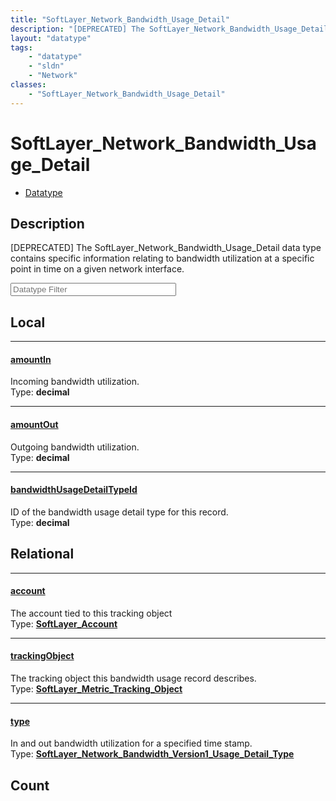 ```yaml
---
title: "SoftLayer_Network_Bandwidth_Usage_Detail"
description: "[DEPRECATED] The SoftLayer_Network_Bandwidth_Usage_Detail data type contains specific information relating to bandwidth... "
layout: "datatype"
tags:
    - "datatype"
    - "sldn"
    - "Network"
classes:
    - "SoftLayer_Network_Bandwidth_Usage_Detail"
---
```


# SoftLayer_Network_Bandwidth_Usage_Detail
<div id='service-datatype'>
    <ul id='sldn-reference-tabs'>
        <li id='datatype'> <a href='/reference/datatypes/SoftLayer_Network_Bandwidth_Usage_Detail' >Datatype</a></li>
    </ul>
</div>

## Description 
[DEPRECATED] The SoftLayer_Network_Bandwidth_Usage_Detail data type contains specific information relating to bandwidth utilization at a specific point in time on a given network interface. 





<!-- Filer BEGIN -->
<div class="view-filters">
        <div class="clearfix">
            <div class="search-input-box">
                <input placeholder="Datatype Filter" onkeyup="titleSearch(inputId='prop-input', divId='properties', elementClass='prop-row')" 
                    type="text" id="prop-input" value="" size="30" maxlength="128" class="form-text">
            </div>
        </div>
</div>
<!-- Filer END -->

<div id="properties" class="content">
<div id="localProperties" class="prop-content" >

## Local
<div class="prop-row">

-----
[amountIn]: #amountin
#### [amountIn]
Incoming bandwidth utilization.  
<span class="type-label">Type: </span>**decimal**


</div>
<div class="prop-row">

-----
[amountOut]: #amountout
#### [amountOut]
Outgoing bandwidth utilization.  
<span class="type-label">Type: </span>**decimal**


</div>
<div class="prop-row">

-----
[bandwidthUsageDetailTypeId]: #bandwidthusagedetailtypeid
#### [bandwidthUsageDetailTypeId]
ID of the bandwidth usage detail type for this record.  
<span class="type-label">Type: </span>**decimal**


</div>
</div>
<!-- LOCAL PROPERTY END -->

<div id="relationalProperties"  class="prop-content" >

## Relational
<div class="prop-row">

-----
[account]: #account
#### [account]
The account tied to this tracking object  
<span class="type-label">Type: </span>**<a href='/reference/datatypes/SoftLayer_Account'>SoftLayer_Account </a>**


</div>
<div class="prop-row">

-----
[trackingObject]: #trackingobject
#### [trackingObject]
The tracking object this bandwidth usage record describes.  
<span class="type-label">Type: </span>**<a href='/reference/datatypes/SoftLayer_Metric_Tracking_Object'>SoftLayer_Metric_Tracking_Object </a>**


</div>
<div class="prop-row">

-----
[type]: #type
#### [type]
In and out bandwidth utilization for a specified time stamp.  
<span class="type-label">Type: </span>**<a href='/reference/datatypes/SoftLayer_Network_Bandwidth_Version1_Usage_Detail_Type'>SoftLayer_Network_Bandwidth_Version1_Usage_Detail_Type </a>**


</div>

## Count
</div>


